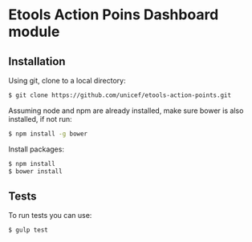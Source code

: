 Etools Action Poins Dashboard module
======================================

Installation
------------

Using git, clone to a local directory:

```bash
$ git clone https://github.com/unicef/etools-action-points.git
```
Assuming node and npm are already installed, make sure bower is also installed, if not run:

```bash
$ npm install -g bower
```

Install packages:
```bash
$ npm install
$ bower install
```

Tests
-----
To run tests you can use:

```bash
$ gulp test
```